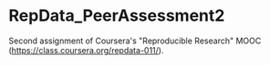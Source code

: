 # RepData_PeerAssessment2
Second assignment of Coursera's "Reproducible Research" MOOC (https://class.coursera.org/repdata-011/).
